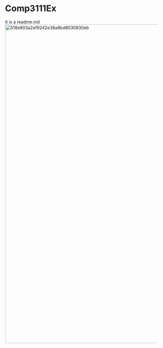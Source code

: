 # Comp3111Ex
It is a readme.md
<img width="1050" alt="518e903a2ef9242e38a8bd8030830eb" src="https://github.com/EricChoi02/Comp3111Ex/assets/144783747/6a0f6db8-e0df-4bcc-baf8-d40a041f7f39">
